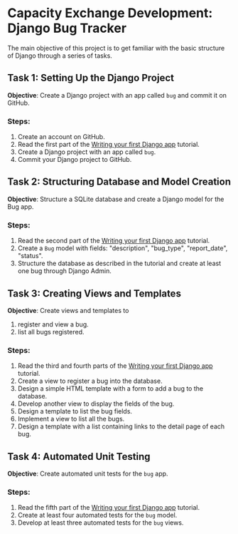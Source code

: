 # Capacity Exchange Development: Django Bug Tracker

The main objective of this project is to get familiar with the basic structure of Django through a series of tasks.

## Task 1: Setting Up the Django Project

**Objective**: Create a Django project with an app called `bug` and commit it on GitHub.

### Steps:

1. Create an account on GitHub.
2. Read the first part of the [Writing your first Django app](https://docs.djangoproject.com/en/stable/intro/tutorial01/) tutorial.
3. Create a Django project with an app called `bug`.
4. Commit your Django project to GitHub.
   
## Task 2: Structuring Database and Model Creation

**Objective**: Structure a SQLite database and create a Django model for the Bug app.

### Steps:

1. Read the second part of the [Writing your first Django app](https://docs.djangoproject.com/en/stable/intro/tutorial02/) tutorial.
2. Create a `Bug` model with fields: "description", "bug_type", "report_date", "status".
3. Structure the database as described in the tutorial and create at least one bug through Django Admin.

## Task 3: Creating Views and Templates

**Objective**: Create views and templates to 
1) register and view a bug.
2) list all bugs registered.

### Steps:

1. Read the third and fourth parts of the [Writing your first Django app](https://docs.djangoproject.com/en/stable/intro/tutorial03/) tutorial.
2. Create a view to register a bug into the database.
3. Design a simple HTML template with a form to add a bug to the database.
4. Develop another view to display the fields of the bug.
5. Design a template to list the bug fields.
6. Implement a view to list all the bugs.
7. Design a template with a list containing links to the detail page of each bug.

## Task 4: Automated Unit Testing

**Objective**: Create automated unit tests for the `bug` app.

### Steps:

1. Read the fifth part of the [Writing your first Django app](https://docs.djangoproject.com/en/stable/intro/tutorial05/) tutorial.
2. Create at least four automated tests for the `bug` model.
3. Develop at least three automated tests for the `bug` views.
